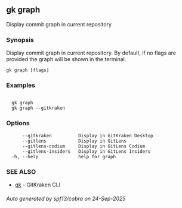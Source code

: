 ## gk graph

Display commit graph in current repository

### Synopsis


  Display commit graph in current repository. By default, if no flags are provided the graph will be shown in the terminal.


```
gk graph [flags]
```

### Examples

```

  gk graph
  gk graph --gitkraken

```

### Options

```
      --gitkraken          Display in GitKraken Desktop
      --gitlens            Display in GitLens
      --gitlens-codium     Display in GitLens Codium
      --gitlens-insiders   Display in GitLens Insiders
  -h, --help               help for graph
```

### SEE ALSO

* [gk](gk.md)	 - GitKraken CLI

###### Auto generated by spf13/cobra on 24-Sep-2025
